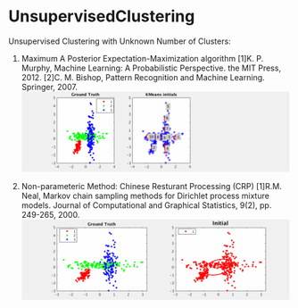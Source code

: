 # UnsupervisedClustering

Unsupervised Clustering with Unknown Number of Clusters:

1. Maximum A Posterior Expectation-Maximization algorithm
[1]K. P. Murphy, Machine Learning: A Probabilistic Perspective. the MIT Press, 2012.
[2]C. M. Bishop, Pattern Recognition and Machine Learning. Springer, 2007.
![MAPEM_Demo](./MAPEM_alg_demo.gif)

2. Non-parameteric Method: Chinese Resturant Processing (CRP)
[1]R.M. Neal, Markov chain sampling methods for Dirichlet process mixture models. Journal of Computational and Graphical Statistics, 9(2), pp. 249-265, 2000.
![CRP_Demo](./CRP_alg_demo.gif)

